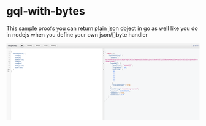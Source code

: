 # gql-with-bytes

This sample proofs you can return plain json object in go as well like you do in nodejs when you define your own json/[]byte handler

![result](/results/result.png)
